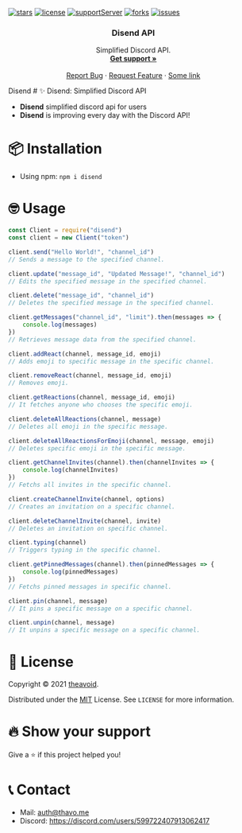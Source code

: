 [![stars](https://img.shields.io/github/stars/theavoid/disend?color=yellow&logo=github&style=for-the-badge)](https://github.com/theavoid/disend)
[![license](https://img.shields.io/github/license/theavoid/disend?logo=github&style=for-the-badge)](https://github.com/theavoid/disend)
[![supportServer](https://img.shields.io/discord/855731355131969596?color=7289DA&label=Support&logo=discord&style=for-the-badge)](https://discord.com/users/599722407913062417)
[![forks](https://img.shields.io/github/forks/theavoid/disend?color=green&logo=github&style=for-the-badge)](https://github.com/theavoid/disend)
[![issues](https://img.shields.io/github/issues/theavoid/disend?color=red&logo=github&style=for-the-badge)](https://github.com/theavoid/disend)

<p align="center">
  <h3 align="center">Disend API</h3>

  <p align="center">
    Simplified Discord API.
    <br />
    <a href="https://discord.com/users/599722407913062417"><strong>Get support »</strong></a>
    <br />
    <br />
    <a href="https://github.com/theavoid/disend/issues">Report Bug</a>
    ·
    <a href="https://github.com/theavoid/disend/issues">Request Feature</a>
    ·
    <a href="https://thavo.me">Some link</a>
  </p>
</p>
Disend
# ✨ Disend: Simplified Discord API

-   <b>Disend</b> simplified discord api for users
-   <b>Disend</b> is improving every day with the Discord API!

# 📦 Installation

-   Using npm: `npm i disend`

# 🤓 Usage

```js
const Client = require("disend")
const client = new Client("token")

client.send("Hello World!", "channel_id")
// Sends a message to the specified channel.

client.update("message_id", "Updated Message!", "channel_id")
// Edits the specified message in the specified channel.

client.delete("message_id", "channel_id")
// Deletes the specified message in the specified channel.

client.getMessages("channel_id", "limit").then(messages => {
    console.log(messages)
})
// Retrieves message data from the specified channel.

client.addReact(channel, message_id, emoji)
// Adds emoji to specific message in the specific channel.

client.removeReact(channel, message_id, emoji)
// Removes emoji.

client.getReactions(channel, message_id, emoji)
// It fetches anyone who chooses the specific emoji.

client.deleteAllReactions(channel, message)
// Deletes all emoji in the specific message.

client.deleteAllReactionsForEmoji(channel, message, emoji)
// Deletes specific emoji in the specific message.

client.getChannelInvites(channel).then(channelInvites => {
    console.log(channelInvites)
})
// Fetchs all invites in the specific channel.

client.createChannelInvite(channel, options)
// Creates an invitation on a specific channel.

client.deleteChannelInvite(channel, invite)
// Deletes an invitation on specific channel.

client.typing(channel)
// Triggers typing in the specific channel.

client.getPinnedMessages(channel).then(pinnedMessages => {
    console.log(pinnedMessages)
})
// Fetchs pinned messages in specific channel.

client.pin(channel, message)
// It pins a specific message on a specific channel.

client.unpin(channel, message)
// It unpins a specific message on a specific channel.

```

# 📄 License

Copyright © 2021 [theavoid](https://github.com/theavoid).

Distributed under the [MIT](https://mit-license.org/) License. See `LICENSE` for more information.

# 🔥 Show your support

Give a ⭐️ if this project helped you!

# 📞 Contact

-   Mail: auth@thavo.me
-   Discord: https://discord.com/users/599722407913062417
